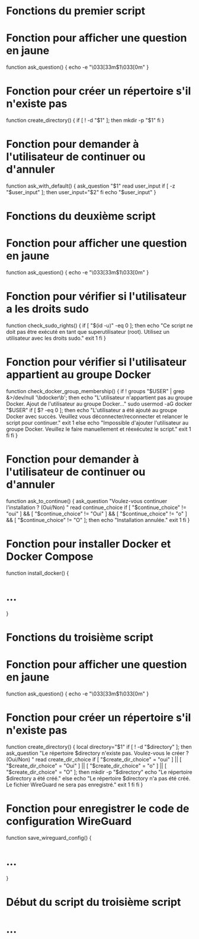 # Fonctions du premier script

# Fonction pour afficher une question en jaune
function ask_question() {
  echo -e "\033[33m$1\033[0m"
}

# Fonction pour créer un répertoire s'il n'existe pas
function create_directory() {
  if [ ! -d "$1" ]; then
    mkdir -p "$1"
  fi
}

# Fonction pour demander à l'utilisateur de continuer ou d'annuler
function ask_with_default() {
  ask_question "$1"
  read user_input
  if [ -z "$user_input" ]; then
    user_input="$2"
  fi
  echo "$user_input"
}

# Fonctions du deuxième script

# Fonction pour afficher une question en jaune
function ask_question() {
  echo -e "\033[33m$1\033[0m"
}

# Fonction pour vérifier si l'utilisateur a les droits sudo
function check_sudo_rights() {
  if [ "$(id -u)" -eq 0 ]; then
    echo "Ce script ne doit pas être exécuté en tant que superutilisateur (root). Utilisez un utilisateur avec les droits sudo."
    exit 1
  fi
}

# Fonction pour vérifier si l'utilisateur appartient au groupe Docker
function check_docker_group_membership() {
  if ! groups "$USER" | grep &>/dev/null '\bdocker\b'; then
    echo "L'utilisateur n'appartient pas au groupe Docker. Ajout de l'utilisateur au groupe Docker..."
    sudo usermod -aG docker "$USER"
    if [ $? -eq 0 ]; then
      echo "L'utilisateur a été ajouté au groupe Docker avec succès. Veuillez vous déconnecter/reconnecter et relancer le script pour continuer."
      exit 1
    else
      echo "Impossible d'ajouter l'utilisateur au groupe Docker. Veuillez le faire manuellement et réexécutez le script."
      exit 1
    fi
  fi
}

# Fonction pour demander à l'utilisateur de continuer ou d'annuler
function ask_to_continue() {
  ask_question "Voulez-vous continuer l'installation ? (Oui/Non) "
  read continue_choice
  if [ "$continue_choice" != "oui" ] && [ "$continue_choice" != "Oui" ] && [ "$continue_choice" != "o" ] && [ "$continue_choice" != "O" ]; then
    echo "Installation annulée."
    exit 1
  fi
}

# Fonction pour installer Docker et Docker Compose
function install_docker() {
  # ...
}

# Fonctions du troisième script

# Fonction pour afficher une question en jaune
function ask_question() {
  echo -e "\033[33m$1\033[0m"
}

# Fonction pour créer un répertoire s'il n'existe pas
function create_directory() {
  local directory="$1"
  if [ ! -d "$directory" ]; then
    ask_question "Le répertoire $directory n'existe pas. Voulez-vous le créer ? (Oui/Non) "
    read create_dir_choice
    if [ "$create_dir_choice" = "oui" ] || [ "$create_dir_choice" = "Oui" ] || [ "$create_dir_choice" = "o" ] || [ "$create_dir_choice" = "O" ]; then
      mkdir -p "$directory"
      echo "Le répertoire $directory a été créé."
    else
      echo "Le répertoire $directory n'a pas été créé. Le fichier WireGuard ne sera pas enregistré."
      exit 1
    fi
  fi
}

# Fonction pour enregistrer le code de configuration WireGuard
function save_wireguard_config() {
  # ...
}

# Début du script du troisième script
# ...
